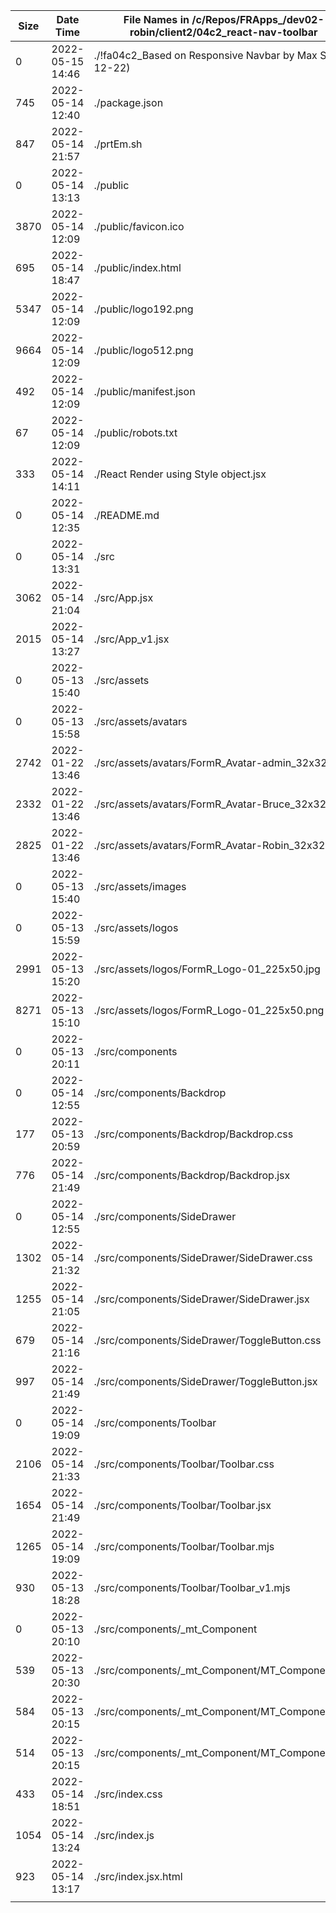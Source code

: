 |        Size |   Date    Time  | File Names in /c/Repos/FRApps_/dev02-robin/client2/04c2_react-nav-toolbar
|  ---------- |---------------- |----------------------------------------------------------------------------------------------------------
|           0 |2022-05-15 14:46 |./!fa04c2_Based on Responsive Navbar by Max S. (5-12-22)    
|         745 |2022-05-14 12:40 |./package.json    
|         847 |2022-05-14 21:57 |./prtEm.sh    
|           0 |2022-05-14 13:13 |./public    
|        3870 |2022-05-14 12:09 |./public/favicon.ico    
|         695 |2022-05-14 18:47 |./public/index.html    
|        5347 |2022-05-14 12:09 |./public/logo192.png    
|        9664 |2022-05-14 12:09 |./public/logo512.png    
|         492 |2022-05-14 12:09 |./public/manifest.json    
|          67 |2022-05-14 12:09 |./public/robots.txt    
|         333 |2022-05-14 14:11 |./React Render using Style object.jsx    
|           0 |2022-05-14 12:35 |./README.md    
|           0 |2022-05-14 13:31 |./src    
|        3062 |2022-05-14 21:04 |./src/App.jsx    
|        2015 |2022-05-14 13:27 |./src/App_v1.jsx    
|           0 |2022-05-13 15:40 |./src/assets    
|           0 |2022-05-13 15:58 |./src/assets/avatars    
|        2742 |2022-01-22 13:46 |./src/assets/avatars/FormR_Avatar-admin_32x32.png    
|        2332 |2022-01-22 13:46 |./src/assets/avatars/FormR_Avatar-Bruce_32x32.png    
|        2825 |2022-01-22 13:46 |./src/assets/avatars/FormR_Avatar-Robin_32x32.png    
|           0 |2022-05-13 15:40 |./src/assets/images    
|           0 |2022-05-13 15:59 |./src/assets/logos    
|        2991 |2022-05-13 15:20 |./src/assets/logos/FormR_Logo-01_225x50.jpg    
|        8271 |2022-05-13 15:10 |./src/assets/logos/FormR_Logo-01_225x50.png    
|           0 |2022-05-13 20:11 |./src/components    
|           0 |2022-05-14 12:55 |./src/components/Backdrop    
|         177 |2022-05-13 20:59 |./src/components/Backdrop/Backdrop.css    
|         776 |2022-05-14 21:49 |./src/components/Backdrop/Backdrop.jsx    
|           0 |2022-05-14 12:55 |./src/components/SideDrawer    
|        1302 |2022-05-14 21:32 |./src/components/SideDrawer/SideDrawer.css    
|        1255 |2022-05-14 21:05 |./src/components/SideDrawer/SideDrawer.jsx    
|         679 |2022-05-14 21:16 |./src/components/SideDrawer/ToggleButton.css    
|         997 |2022-05-14 21:49 |./src/components/SideDrawer/ToggleButton.jsx    
|           0 |2022-05-14 19:09 |./src/components/Toolbar    
|        2106 |2022-05-14 21:33 |./src/components/Toolbar/Toolbar.css    
|        1654 |2022-05-14 21:49 |./src/components/Toolbar/Toolbar.jsx    
|        1265 |2022-05-14 19:09 |./src/components/Toolbar/Toolbar.mjs    
|         930 |2022-05-13 18:28 |./src/components/Toolbar/Toolbar_v1.mjs    
|           0 |2022-05-13 20:10 |./src/components/_mt_Component    
|         539 |2022-05-13 20:30 |./src/components/_mt_Component/MT_Component.css    
|         584 |2022-05-13 20:15 |./src/components/_mt_Component/MT_Component.jsx    
|         514 |2022-05-13 20:15 |./src/components/_mt_Component/MT_Component.mjs    
|         433 |2022-05-14 18:51 |./src/index.css    
|        1054 |2022-05-14 13:24 |./src/index.js    
|         923 |2022-05-14 13:17 |./src/index.jsx.html    
|             |                 |
